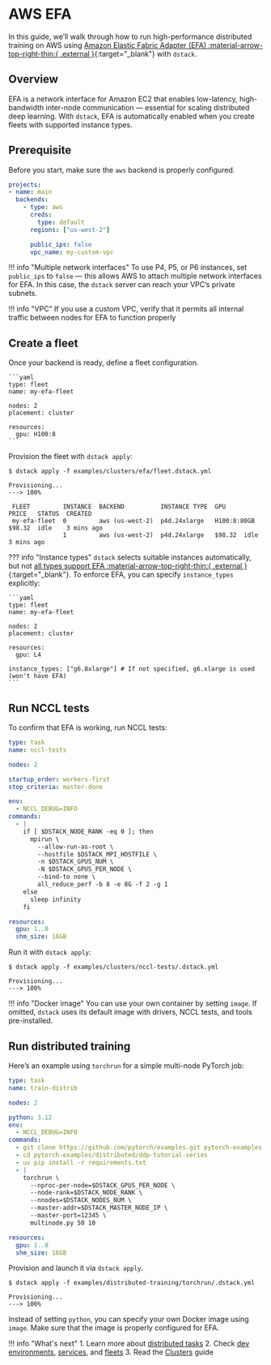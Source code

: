 # AWS EFA

In this guide, we’ll walk through how to run high-performance distributed training on AWS using [Amazon Elastic Fabric Adapter (EFA) :material-arrow-top-right-thin:{ .external }](https://aws.amazon.com/hpc/efa/){:target="_blank"} with `dstack`.

## Overview

EFA is a network interface for Amazon EC2 that enables low-latency, high-bandwidth inter-node communication — essential for scaling distributed deep learning. With `dstack`, EFA is automatically enabled when you create fleets with supported instance types.

## Prerequisite

Before you start, make sure the `aws` backend is properly configured.

<div editor-title="~/.dstack/server/config.yml">

```yaml
projects:
- name: main
  backends:
    - type: aws
      creds:
        type: default
      regions: ["us-west-2"]

      public_ips: false
      vpc_name: my-custom-vpc
```

</div>

!!! info "Multiple network interfaces"
    To use P4, P5, or P6 instances, set `public_ips` to `false` — this allows AWS to attach multiple network interfaces for EFA. In this case, the `dstack` server can reach your VPC’s private subnets.

!!! info "VPC"
    If you use a custom VPC, verify that it permits all internal traffic between nodes for EFA to function properly

## Create a fleet

Once your backend is ready, define a fleet configuration.

<div editor-title="examples/clusters/efa/fleet.dstack.yml">
    
    ```yaml
    type: fleet
    name: my-efa-fleet
    
    nodes: 2
    placement: cluster
    
    resources:
      gpu: H100:8
    ```
    
</div>

Provision the fleet with `dstack apply`:

<div class="termy">

```shell
$ dstack apply -f examples/clusters/efa/fleet.dstack.yml

Provisioning...
---> 100%

 FLEET         INSTANCE  BACKEND          INSTANCE TYPE  GPU          PRICE   STATUS  CREATED 
 my-efa-fleet  0         aws (us-west-2)  p4d.24xlarge   H100:8:80GB  $98.32  idle    3 mins ago      
               1         aws (us-west-2)  p4d.24xlarge   $98.32  idle    3 mins ago    
```

</div>

??? info "Instance types"
    `dstack` selects suitable instances automatically, but not
    [all types support EFA :material-arrow-top-right-thin:{ .external }](https://aws.amazon.com/hpc/efa/){:target="_blank"}.
    To enforce EFA, you can specify `instance_types` explicitly:

    ```yaml
    type: fleet
    name: my-efa-fleet
    
    nodes: 2
    placement: cluster
    
    resources:
      gpu: L4

    instance_types: ["g6.8xlarge"] # If not specified, g6.xlarge is used (won't have EFA)
    ```
      
## Run NCCL tests

To confirm that EFA is working, run NCCL tests:

<div editor-title="examples/clusters/nccl-tests/.dstack.yml">

```yaml
type: task
name: nccl-tests

nodes: 2

startup_order: workers-first
stop_criteria: master-done

env:
  - NCCL_DEBUG=INFO
commands:
  - |
    if [ $DSTACK_NODE_RANK -eq 0 ]; then
      mpirun \
        --allow-run-as-root \
        --hostfile $DSTACK_MPI_HOSTFILE \
        -n $DSTACK_GPUS_NUM \
        -N $DSTACK_GPUS_PER_NODE \
        --bind-to none \
        all_reduce_perf -b 8 -e 8G -f 2 -g 1
    else
      sleep infinity
    fi

resources:
  gpu: 1..8
  shm_size: 16GB
```

</div>

Run it with `dstack apply`:

<div class="termy">

```shell
$ dstack apply -f examples/clusters/nccl-tests/.dstack.yml

Provisioning...
---> 100%
```

</div>

!!! info "Docker image"
    You can use your own container by setting `image`. If omitted, `dstack` uses its default image with drivers, NCCL tests, and tools pre-installed.

## Run distributed training

Here’s an example using `torchrun` for a simple multi-node PyTorch job:

<div editor-title="examples/distributed-training/torchrun/.dstack.yml">

```yaml
type: task
name: train-distrib

nodes: 2

python: 3.12
env:
  - NCCL_DEBUG=INFO
commands:
  - git clone https://github.com/pytorch/examples.git pytorch-examples
  - cd pytorch-examples/distributed/ddp-tutorial-series
  - uv pip install -r requirements.txt
  - |
    torchrun \
      --nproc-per-node=$DSTACK_GPUS_PER_NODE \
      --node-rank=$DSTACK_NODE_RANK \
      --nnodes=$DSTACK_NODES_NUM \
      --master-addr=$DSTACK_MASTER_NODE_IP \
      --master-port=12345 \
      multinode.py 50 10

resources:
  gpu: 1..8
  shm_size: 16GB
```

</div>

Provision and launch it via `dstack apply`.

<div class="termy">

```shell
$ dstack apply -f examples/distributed-training/torchrun/.dstack.yml

Provisioning...
---> 100%
```

</div>

Instead of setting `python`, you can specify your own Docker image using `image`. Make sure that the image is properly configured for EFA.

!!! info "What's next"
    1. Learn more about [distributed tasks](https://dstack.ai/docs/concepts/tasks#distributed-tasks) 
    2. Check [dev environments](https://dstack.ai/docs/concepts/dev-environments),
       [services](https://dstack.ai/docs/concepts/services), and [fleets](https://dstack.ai/docs/concepts/fleets)
    3. Read the [Clusters](https://dstack.ai/docs/guides/clusters) guide
